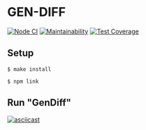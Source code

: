 # GEN-DIFF

[![Node CI](https://github.com/RD1878/hexlet_project_2/workflows/Node%20CI/badge.svg)](https://github.com/RD1878/hexlet_project_2/actions)
[![Maintainability](https://api.codeclimate.com/v1/badges/4216fcd05bcd4a17c1b0/maintainability)](https://codeclimate.com/github/RD1878/hexlet_project_2/maintainability)
[![Test Coverage](https://api.codeclimate.com/v1/badges/4216fcd05bcd4a17c1b0/test_coverage)](https://codeclimate.com/github/RD1878/hexlet_project_2/test_coverage)


## Setup

```
$ make install
```

```
$ npm link
```
## Run "GenDiff"

[![asciicast](https://asciinema.org/a/II22w5oJC7dg3u78nNCYDS2ts.svg)](https://asciinema.org/a/II22w5oJC7dg3u78nNCYDS2ts)